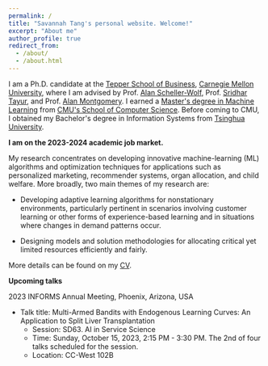 ```yaml
---
permalink: /
title: "Savannah Tang's personal website. Welcome!"
excerpt: "About me"
author_profile: true
redirect_from: 
  - /about/
  - /about.html
---
```


I am a Ph.D. candidate at the [Tepper School of Business](https://www.cmu.edu/tepper/), [Carnegie Mellon University](https://www.cmu.edu/), where I am advised by Prof. [Alan Scheller-Wolf](https://www.cmu.edu/tepper/faculty-and-research/faculty-by-area/profiles/scheller-wolf-alan.html), Prof. [Sridhar Tayur](https://www.cmu.edu/tepper/faculty-and-research/faculty-by-area/profiles/tayur-sridhar.html), and Prof. [Alan Montgomery](https://www.cmu.edu/tepper/faculty-and-research/faculty-by-area/profiles/montgomery-alan.html). I earned a [Master's degree in Machine Learning](https://www.ml.cmu.edu/academics/machine-learning-masters-curriculum.html) from [CMU's School of Computer Science](https://www.cs.cmu.edu/).  Before coming to CMU, I obtained my Bachelor's degree in Information Systems from [Tsinghua University](https://www.tsinghua.edu.cn/en/index.htm). 

**I am on the 2023-2024 academic job market.**

My research concentrates on developing innovative machine-learning (ML) algorithms and optimization techniques for applications such as personalized marketing, recommender systems, organ allocation, and child welfare. 
More broadly, two main themes of my research are:

* Developing adaptive learning algorithms for nonstationary environments, particularly pertinent in scenarios involving customer learning or other forms of experience-based learning and in situations where changes in demand patterns occur.

* Designing models and solution methodologies for allocating critical yet limited resources efficiently and fairly.

More details can be found on my [CV](../files/Tang_CV_0705.pdf).

**Upcoming talks**

2023 INFORMS Annual Meeting, Phoenix, Arizona, USA

* Talk title: Multi-Armed Bandits with Endogenous Learning Curves: An Application to Split Liver Transplantation
  * Session: SD63. AI in Service Science
  * Time: Sunday, October 15, 2023, 2:15 PM - 3:30 PM. The 2nd of four talks scheduled for the session.
  * Location: CC-West 102B
